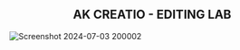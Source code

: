 <h2 align="center">AK CREATIO - EDITING LAB </h2>



![Screenshot 2024-07-03 200002](https://github.com/ak-akash03/editinglabproject/assets/114861476/51f15603-218f-433f-a004-37889d765a96)
